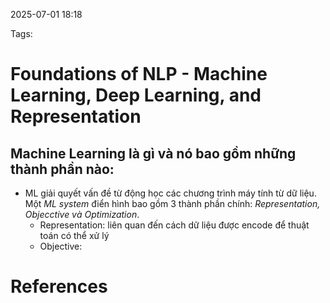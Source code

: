 2025-07-01 18:18


Tags:

# Foundations of NLP - Machine Learning, Deep Learning, and Representation
## Machine Learning là gì và nó bao gồm những thành phần nào:
- ML giải quyết vấn đề từ động học các chương trình máy tính từ dữ liệu. Một *ML system* điển hình bao gồm 3 thành phần chính: *Representation, Objecctive và Optimization*. 
	- Representation: liên quan đến cách dữ liệu được encode để thuật toán có thể xử lý
	- Objective: 


# References
